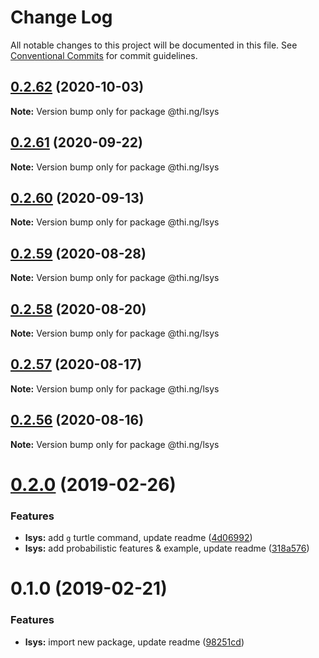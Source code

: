 # Change Log

All notable changes to this project will be documented in this file.
See [Conventional Commits](https://conventionalcommits.org) for commit guidelines.

## [0.2.62](https://github.com/thi-ng/umbrella/compare/@thi.ng/lsys@0.2.61...@thi.ng/lsys@0.2.62) (2020-10-03)

**Note:** Version bump only for package @thi.ng/lsys





## [0.2.61](https://github.com/thi-ng/umbrella/compare/@thi.ng/lsys@0.2.60...@thi.ng/lsys@0.2.61) (2020-09-22)

**Note:** Version bump only for package @thi.ng/lsys





## [0.2.60](https://github.com/thi-ng/umbrella/compare/@thi.ng/lsys@0.2.59...@thi.ng/lsys@0.2.60) (2020-09-13)

**Note:** Version bump only for package @thi.ng/lsys





## [0.2.59](https://github.com/thi-ng/umbrella/compare/@thi.ng/lsys@0.2.58...@thi.ng/lsys@0.2.59) (2020-08-28)

**Note:** Version bump only for package @thi.ng/lsys





## [0.2.58](https://github.com/thi-ng/umbrella/compare/@thi.ng/lsys@0.2.57...@thi.ng/lsys@0.2.58) (2020-08-20)

**Note:** Version bump only for package @thi.ng/lsys





## [0.2.57](https://github.com/thi-ng/umbrella/compare/@thi.ng/lsys@0.2.56...@thi.ng/lsys@0.2.57) (2020-08-17)

**Note:** Version bump only for package @thi.ng/lsys





## [0.2.56](https://github.com/thi-ng/umbrella/compare/@thi.ng/lsys@0.2.55...@thi.ng/lsys@0.2.56) (2020-08-16)

**Note:** Version bump only for package @thi.ng/lsys





# [0.2.0](https://github.com/thi-ng/umbrella/compare/@thi.ng/lsys@0.1.0...@thi.ng/lsys@0.2.0) (2019-02-26)

### Features

* **lsys:** add `g` turtle command, update readme ([4d06992](https://github.com/thi-ng/umbrella/commit/4d06992))
* **lsys:** add probabilistic features & example, update readme ([318a576](https://github.com/thi-ng/umbrella/commit/318a576))

# 0.1.0 (2019-02-21)

### Features

* **lsys:** import new package, update readme ([98251cd](https://github.com/thi-ng/umbrella/commit/98251cd))
